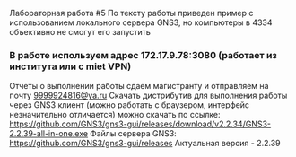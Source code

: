 Лабораторная работа #5
По тексту работы приведен пример с использованием локального сервера GNS3, но компьютеры в 4334 объективно не смогут его запустить
### В работе используем адрес **172.17.9.78:3080** (работает из института или с miet VPN)
Отчеты о выполнении работы сдаем магистранту и отправляем на почту 9999924816@ya.ru
Скачать дистрибутив для выполнения работы через GNS3 клиент (можно работать с браузером, интерфейс незначительно отличается) можно скачать по ссылке: https://github.com/GNS3/gns3-gui/releases/download/v2.2.34/GNS3-2.2.39-all-in-one.exe
Файлы сервера GNS3: https://github.com/GNS3/gns3-gui/releases
Актуальная версия - 2.2.39
